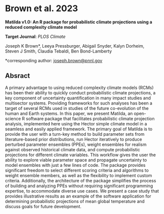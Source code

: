 # Brown et al. 2023 

**Matilda v1.0: An R package for probabilistic climate projections using a reduced complexity climate model**

**Target Journal**: *PLOS Climate*

Joseph K Brown*, Leeya Pressburger, Abigail Snyder, Kalyn Dorheim, Steven J Smith, Claudia Tebaldi, Ben Bond-Lamberty

*corresponding author: [joseph.brown@pnnl.gov](joseph.brown@pnnl.gov)

## Absract

A primary advantage to using reduced complexity climate models (RCMs) has been their ability to quickly conduct probabilistic climate projections, a key component of uncertainty quantification in many impact studies and multisector systems. Providing frameworks for such analyses has been a target of several RCMs used in studies of the future co-evolution of the human and Earth systems. In this paper, we present Matilda, an open-science R software package that facilitates probabilistic climate projection analysis, implemented here using the Hector simple climate model in a seamless and easily applied framework. The primary goal of Matilda is to provide the user with a turn-key method to build parameter sets from literature-based prior distributions, run Hector iteratively to produce perturbed parameter ensembles (PPEs), weight ensembles for realism against observed historical climate data, and compute probabilistic projections for different climate variables. This workflow gives the user the ability to explore viable parameter space and propagate uncertainty to model ensembles with just a few lines of code. The package provides significant freedom to select different scoring criteria and algorithms to weight ensemble members, as well as the flexibility to implement custom criteria. Additionally, the architecture of the package simplifies the process of building and analyzing PPEs without requiring significant programming expertise, to accommodate diverse use cases. We present a case study that provides illustrative results as an example of the software application for determining probabilistic projections of mean global temperature and discuss goals for future development.

